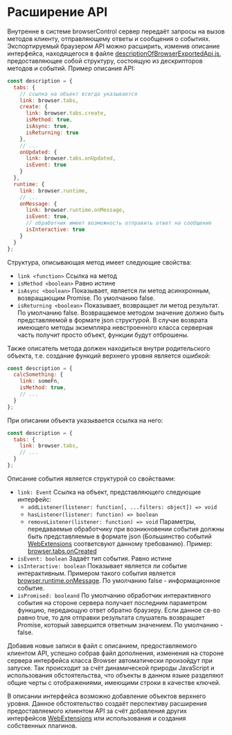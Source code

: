 ﻿# Расширение API

Внутренне в системе browserControl сервер передаёт запросы на вызов методов клиенту, отправляющему ответы и сообщения
о событиях. Экспортируемый браузером API можно расширить, изменив описание интерфейса, находящегося в файле
[descriptionOfBrowserExportedApi.js](/project/src/clientExtension/background/descriptionOfBrowserExportedApi.js),
предоставляющее собой структуру, состоящую из дескрипторов методов и событий.
Пример описания API:

```js
const description = {
  tabs: {
    // ссылка на объект всегда указывается
    link: browser.tabs,
    create: {
      link: browser.tabs.create,
      isMethod: true,
      isAsync: true,
      isReturning: true
    },
    // ...
    onUpdated: {
      link: browser.tabs.onUpdated,
      isEvent: true
    }
  },
  runtime: {
    link: browser.runtime,
    // ...
    onMessage: {
      link: browser.runtime.onMessage,
      isEvent: true,
      // обработчик имеет возможность отправить ответ на сообщение
      isInteractive: true
    }
  }
};
```

Структура, описывающая метод имеет следующие свойства:

* `link <function>` Ссылка на метод
* `isMethod <boolean>` Равно истине
* `isAsync <boolean>` Показывает, является ли метод асинхронным, возвращающим Promise. По умолчанию false.
* `isReturning <boolean>` Показывает, возвращает ли метод результат. По умолчанию false. Возвращаемое методом
значение должно быть представляемой в формате json структурой. В случае возврата имеющего методы экземпляра
невстроенного класса серверная часть получит просто объект, функции будут отброшены.

Также описатель метода должен находиться внутри родительского объекта, т.е. создание функций верхнего уровня
является ошибкой:

```js
const description = {
  calcSomething: {
    link: someFn,
    isMethod: true,
    // ...
  }
};
```

При описании объекта указывается ссылка на него:

```js
const description = {
  tabs: {
    link: browser.tabs,
    // ...
  }
};
```

Описание события является структурой со свойствами:

* `link: Event`
Ссылка на объект, представляющего следующие интерфейс:
    * `addListener(listener: function[, ...filters: object]) => void`
    * `hasListener(listener: function) => boolean`
    * `removeListener(listener: function) => void`
Параметры, передаваемые обработчику при возникновении события должны быть представляемые в формате json
(Большинство событий [WebExtensions] соответсвуют данному требованию).
Пример: [browser.tabs.onCreated](https://developer.mozilla.org/en-US/docs/Mozilla/Add-ons/WebExtensions/API/Tabs/onCreated)
* `isEvent: boolean` Задаёт тип события. Равно истине
* `isInteractive: boolean` Показывает является ли событие интерактивным. Примером такого события является
[browser.runtime.onMessage](https://developer.mozilla.org/en-US/docs/Mozilla/Add-ons/WebExtensions/API/Runtime/onMessage).
По умолчанию false - информационное событие.
* `isPromised: booleand` По умолчанию обработчик интерактивного события на стороне сервера получает последним
параметром функцию, передающую ответ обратно браузеру. Если данное св-во равно true, то для отправки результата
слушатель возвращает Promise, который завершится ответным значением. По умолчанию - false.

Добавив новые записи в файл с описанием, предоставляемого клиентом API, успешно собрав файл дополнения, изменения
на стороне сервера интерфейса класса Browser автоматически произойдут при запуске. Так происходит за счёт
динамической природы JavaScript и использования обстоятельства, что объекты в данном языке разделяют общие черты с
отображениями, имеющими строки в качестве ключей.

В описании интерфейса возможно добавление объектов верхнего уровня. Данное обстоятельство создаёт перспективу
расширения предоставляемого клиентом API за счёт добавления других интерфейсов [WebExtensions] или использования и
создания собственных плагинов.

[WebExtensions]: https://developer.mozilla.org/en-US/docs/Mozilla/Add-ons/WebExtensions
